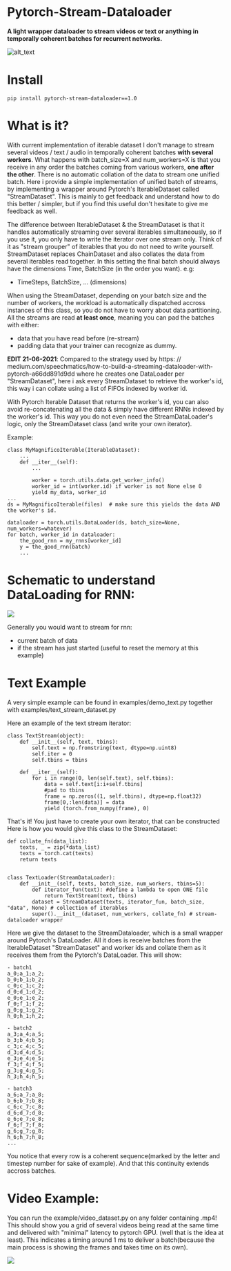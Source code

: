 # Pytorch-Stream-Dataloader

**A light wrapper dataloader to stream videos or text or anything in temporally coherent batches for recurrent networks.**

![alt_text](https://cdn.futura-sciences.com/buildsv6/images/wide1920/0/e/2/0e209aae81_128445_fs-theatre-optique.jpg)


# Install

```pip install pytorch-stream-dataloader==1.0```

# What is it?

With current implementation of iterable dataset I don't manage to stream several videos / text / audio in temporally coherent batches **with several workers**. What happens with batch_size=X and num_workers=X is that you receive in any order the batches coming from various workers, **one after the other**. There is no automatic collation of the data to stream one unified batch.
Here i provide a simple implementation of unified batch of streams, by implementing a wrapper around Pytorch's IterableDataset called "StreamDataset". 
This is mainly to get feedback and understand how to do this better / simpler, but if you find this useful don't hesitate to give me feedback as well.

The difference between IterableDataset & the StreamDataset is that it handles automatically streaming over several iterables simultaneously, so if you use it, you only have to write the iterator over one stream only. Think of it as "stream grouper" of iterables that you do not need to write yourself. StreamDataset replaces ChainDataset and also collates the data from several iterables read together. In this setting the final batch should always have the dimensions Time, BatchSize (in the order you want).
e.g: 
- TimeSteps, BatchSize, ... (dimensions)


When using the StreamDataset, depending on your batch size and the number of workers, the workload is automatically dispatched accross instances of this class, so you do not have to worry about data partitioning. All the streams are read **at least once**, meaning you can pad the batches with either: 
- data that you have read before (re-stream)
- padding data that your trainer can recognize as dummy.



**EDIT 21-06-2021**: Compared to the strategy used by https: // medium.com/speechmatics/how-to-build-a-streaming-dataloader-with-pytorch-a66dd891d9dd where he creates one DataLoader per "StreamDataset", here i ask every StreamDataset to retrieve the worker's id, this way i can collate using a list of FIFOs indexed by worker id.

With Pytorch Iterable Dataset that returns the worker's id, you can also avoid re-concatenating all the data & simply have different RNNs indexed by the worker's id. This way you do not even need the StreamDataLoader's logic, only the StreamDataset class (and write your own iterator).

Example:

```
class MyMagnificoIterable(IterableDataset):
    ...
    def __iter__(self):
        ...

        worker = torch.utils.data.get_worker_info()
        worker_id = int(worker.id) if worker is not None else 0
        yield my_data, worker_id
...
ds = MyMagnificoIterable(files)  # make sure this yields the data AND the worker's id.

dataloader = torch.utils.DataLoader(ds, batch_size=None, num_workers=whatever)
for batch, worker_id in dataloader:
    the_good_rnn = my_rnns[worker_id]
    y = the_good_rnn(batch)
    ...
```


# Schematic to understand DataLoading for RNN:

![](data/dataloader_figure.jpg)

Generally you would want to stream for rnn:
- current batch of data
- if the stream has just started (useful to reset the memory at this example)


# Text Example

A very simple example can be found in examples/demo_text.py together with examples/text_stream_dataset.py

Here an example of the text stream iterator:
```
class TextStream(object):
    def __init__(self, text, tbins):
        self.text = np.fromstring(text, dtype=np.uint8)
        self.iter = 0
        self.tbins = tbins

    def __iter__(self):
        for i in range(0, len(self.text), self.tbins):
            data = self.text[i:i+self.tbins]
            #pad to tbins
            frame = np.zeros((1, self.tbins), dtype=np.float32)
            frame[0,:len(data)] = data
            yield (torch.from_numpy(frame), 0)
```
That's it! You just have to create your own iterator, that can be constructed
Here is how you would give this class to the StreamDataset:

```
def collate_fn(data_list):
    texts, _ = zip(*data_list)
    texts = torch.cat(texts)
    return texts


class TextLoader(StreamDataLoader):
    def __init__(self, texts, batch_size, num_workers, tbins=5):
        def iterator_fun(text): #define a lambda to open ONE file
            return TextStream(text, tbins)
        dataset = StreamDataset(texts, iterator_fun, batch_size, "data", None) # collection of iterables
        super().__init__(dataset, num_workers, collate_fn) # stream-dataloader wrapper
```

Here we give the dataset to the StreamDataloader, which is a small wrapper around Pytorch's DataLoader. All it does is receive batches from the IterableDataset "StreamDataset" and worker ids and collate them as it receives them from the Pytorch's DataLoader.
This will show:

```
- batch1
a_0;a_1;a_2;
b_0;b_1;b_2;
c_0;c_1;c_2;
d_0;d_1;d_2;
e_0;e_1;e_2;
f_0;f_1;f_2;
g_0;g_1;g_2;
h_0;h_1;h_2;

- batch2
a_3;a_4;a_5;
b_3;b_4;b_5;
c_3;c_4;c_5;
d_3;d_4;d_5;
e_3;e_4;e_5;
f_3;f_4;f_5;
g_3;g_4;g_5;
h_3;h_4;h_5;

- batch3
a_6;a_7;a_8;
b_6;b_7;b_8;
c_6;c_7;c_8;
d_6;d_7;d_8;
e_6;e_7;e_8;
f_6;f_7;f_8;
g_6;g_7;g_8;
h_6;h_7;h_8;
...

```
You notice that every row is a coherent sequence(marked by the letter and timestep number for sake of example).
And that this continuity extends accross batches.


# Video Example:

You can run the example/video_dataset.py on any folder containing .mp4!
This should show you a grid of several videos being read at the same time and delivered with "minimal" latency to pytorch GPU. (well that is the idea at least). This indicates a timing around 1 ms to deliver a batch(because the main process is showing the frames and takes time on its own).

![](data/example_video.gif)
